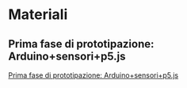 # Materiali
## Prima fase di prototipazione: Arduino+sensori+p5.js ##
[Prima fase di prototipazione: Arduino+sensori+p5.js](https://i.imgur.com/WY9OleRm.png)
